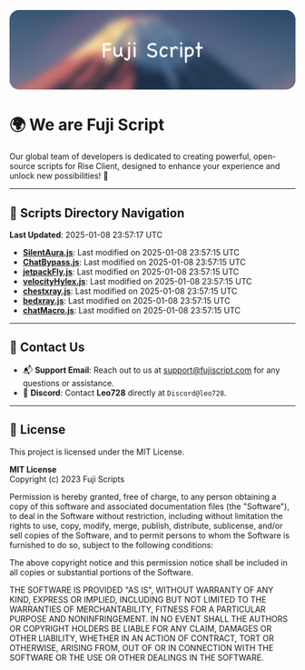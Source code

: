 ![Banner](.github/b.webp)

# 🌍 **We are Fuji Script**

Our global team of developers is dedicated to creating powerful, open-source scripts for Rise Client, designed to enhance your experience and unlock new possibilities! 🌟

---
<!-- SCRIPTS_NAVIGATION_START -->
## 📂 **Scripts Directory Navigation**

**Last Updated**: 2025-01-08 23:57:17 UTC

- **[SilentAura.js](scripts/SilentAura.js)**: Last modified on 2025-01-08 23:57:15 UTC
- **[ChatBypass.js](scripts/ChatBypass.js)**: Last modified on 2025-01-08 23:57:15 UTC
- **[jetpackFly.js](scripts/jetpackFly.js)**: Last modified on 2025-01-08 23:57:15 UTC
- **[velocityHylex.js](scripts/velocityHylex.js)**: Last modified on 2025-01-08 23:57:15 UTC
- **[chestxray.js](scripts/chestxray.js)**: Last modified on 2025-01-08 23:57:15 UTC
- **[bedxray.js](scripts/bedxray.js)**: Last modified on 2025-01-08 23:57:15 UTC
- **[chatMacro.js](scripts/chatMacro.js)**: Last modified on 2025-01-08 23:57:15 UTC

<!-- SCRIPTS_NAVIGATION_END -->

---

## 💬 **Contact Us**  
- 📬 **Support Email**: Reach out to us at [support@fujiscript.com](mailto:support@fujiscript.com) for any questions or assistance.  
- 💬 **Discord**: Contact **Leo728** directly at `Discord@leo728`.

---

## 📜 **License**

This project is licensed under the MIT License.  

**MIT License**  
Copyright (c) 2023 Fuji Scripts  

Permission is hereby granted, free of charge, to any person obtaining a copy of this software and associated documentation files (the "Software"), to deal in the Software without restriction, including without limitation the rights to use, copy, modify, merge, publish, distribute, sublicense, and/or sell copies of the Software, and to permit persons to whom the Software is furnished to do so, subject to the following conditions:  

The above copyright notice and this permission notice shall be included in all copies or substantial portions of the Software.  

THE SOFTWARE IS PROVIDED "AS IS", WITHOUT WARRANTY OF ANY KIND, EXPRESS OR IMPLIED, INCLUDING BUT NOT LIMITED TO THE WARRANTIES OF MERCHANTABILITY, FITNESS FOR A PARTICULAR PURPOSE AND NONINFRINGEMENT. IN NO EVENT SHALL THE AUTHORS OR COPYRIGHT HOLDERS BE LIABLE FOR ANY CLAIM, DAMAGES OR OTHER LIABILITY, WHETHER IN AN ACTION OF CONTRACT, TORT OR OTHERWISE, ARISING FROM, OUT OF OR IN CONNECTION WITH THE SOFTWARE OR THE USE OR OTHER DEALINGS IN THE SOFTWARE.  
